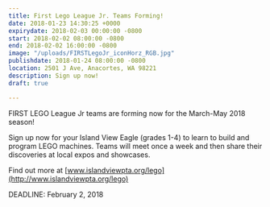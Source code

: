 ```yaml
---
title: First Lego League Jr. Teams Forming!
date: 2018-01-23 14:30:25 +0000
expirydate: 2018-02-03 00:00:00 -0800
start: 2018-02-02 08:00:00 -0800
end: 2018-02-02 16:00:00 -0800
image: "/uploads/FIRSTLegoJr_iconHorz_RGB.jpg"
publishdate: 2018-01-24 08:00:00 -0800
location: 2501 J Ave, Anacortes, WA 98221
description: Sign up now!
draft: true

---
```

FIRST LEGO League Jr teams are forming now for the March-May 2018 season! 

Sign up now for your Island View Eagle (grades 1-4) to learn to build and program LEGO machines. Teams will meet once a week and then share their discoveries at local expos and showcases. 

Find out more at [www.islandviewpta.org/lego](http://www.islandviewpta.org/lego)

DEADLINE: February 2, 2018